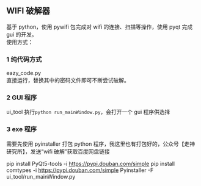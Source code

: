 ## WIFI 破解器

基于 python，使用 pywifi 包完成对 wifi 的连接、扫描等操作，使用 pyqt 完成 gui 的开发。  
使用方式：

### 1 纯代码方式

eazy_code.py  
直接运行，替换其中的密码文件即可不断尝试破解。

### 2 GUI 程序

ui_tool
执行`python run_mainWindow.py`，会打开一个 gui 程序供选择

### 3 exe 程序

需要先使用 pyinstaller 打包 python 程序，我这里也有打包好的，公众号【走神研究所】，发送“wifi 破解”获取百度网盘链接

pip install PyQt5-tools -i https://pypi.douban.com/simple
pip install comtypes -i https://pypi.douban.com/simple
Pyinstaller -F ui_tool/run_mainWindow.py
